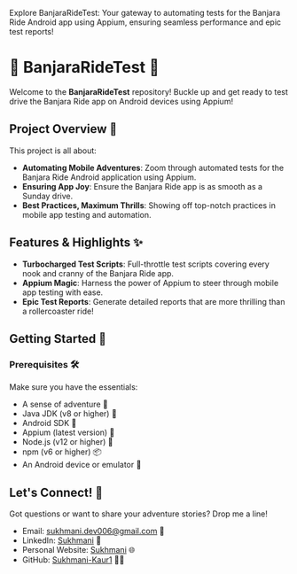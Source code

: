 Explore BanjaraRideTest: Your gateway to automating tests for the Banjara Ride Android app using Appium, ensuring seamless performance and epic test reports!






# 🚗 BanjaraRideTest 📱

Welcome to the **BanjaraRideTest** repository! Buckle up and get ready to test drive the Banjara Ride app on Android devices using Appium!

## Project Overview 🎉

This project is all about:

- **Automating Mobile Adventures**: Zoom through automated tests for the Banjara Ride Android application using Appium.
- **Ensuring App Joy**: Ensure the Banjara Ride app is as smooth as a Sunday drive.
- **Best Practices, Maximum Thrills**: Showing off top-notch practices in mobile app testing and automation.

## Features & Highlights ✨

- **Turbocharged Test Scripts**: Full-throttle test scripts covering every nook and cranny of the Banjara Ride app.
- **Appium Magic**: Harness the power of Appium to steer through mobile app testing with ease.
- **Epic Test Reports**: Generate detailed reports that are more thrilling than a rollercoaster ride!

## Getting Started 🚀

### Prerequisites 🛠️

Make sure you have the essentials:

- A sense of adventure 🌟
- Java JDK (v8 or higher) 🍵
- Android SDK 📱
- Appium (latest version) 🚀
- Node.js (v12 or higher) 🌳
- npm (v6 or higher) 📦
- An Android device or emulator 🚗

## Let's Connect! 🚀

Got questions or want to share your adventure stories? Drop me a line!

- Email: [sukhmani.dev006@gmail.com](mailto:sukhmani.dev006@gmail.com) 📧
- LinkedIn: [Sukhmani](https://www.linkedin.com/in/sukhmani-dev/) 🔗
- Personal Website: [Sukhmani](https://sukhmani-kaur1.github.io/) 🌐
- GitHub: [Sukhmani-Kaur1](https://github.com/Sukhmani-Kaur1) 🐱‍💻
